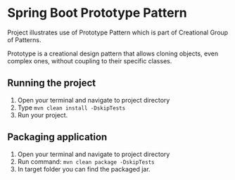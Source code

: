 # Spring Boot Prototype Pattern

Project illustrates use of Prototype Pattern which is part of Creational Group of Patterns.

Prototype is a creational design pattern that allows cloning objects, even complex ones, without coupling to
their specific classes.


## Running the project

1. Open your terminal and navigate to project directory
2. Type ```mvn clean install -DskipTests```
3. Run your project.


## Packaging application

1. Open your terminal and navigate to project directory
2. Run command: ```mvn clean package -DskipTests```
3. In target folder you can find the packaged jar.